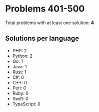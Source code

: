 # Problems 401-500

Total problems with at least one solution: **4**

## Solutions per language

- PHP: 2
- Python: 2
- Go: 1
- Java: 1
- Rust: 1
- C#: 0
- C++: 0
- Perl: 0
- Ruby: 0
- Swift: 0
- TypeScript: 0
